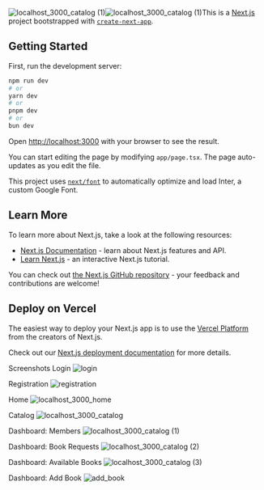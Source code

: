 ![localhost_3000_catalog (1)](https://github.com/Areyeng/library-ms-front/assets/89607378/86c73401-38d3-4a89-9630-ffc28bab507d)![localhost_3000_catalog (1)](https://github.com/Areyeng/library-ms-front/assets/89607378/218e3b9a-81c3-4348-9f9d-198705709cb4)This is a [Next.js](https://nextjs.org/) project bootstrapped with [`create-next-app`](https://github.com/vercel/next.js/tree/canary/packages/create-next-app).

## Getting Started

First, run the development server:

```bash
npm run dev
# or
yarn dev
# or
pnpm dev
# or
bun dev
```

Open [http://localhost:3000](http://localhost:3000) with your browser to see the result.

You can start editing the page by modifying `app/page.tsx`. The page auto-updates as you edit the file.

This project uses [`next/font`](https://nextjs.org/docs/basic-features/font-optimization) to automatically optimize and load Inter, a custom Google Font.

## Learn More

To learn more about Next.js, take a look at the following resources:

- [Next.js Documentation](https://nextjs.org/docs) - learn about Next.js features and API.
- [Learn Next.js](https://nextjs.org/learn) - an interactive Next.js tutorial.

You can check out [the Next.js GitHub repository](https://github.com/vercel/next.js/) - your feedback and contributions are welcome!

## Deploy on Vercel

The easiest way to deploy your Next.js app is to use the [Vercel Platform](https://vercel.com/new?utm_medium=default-template&filter=next.js&utm_source=create-next-app&utm_campaign=create-next-app-readme) from the creators of Next.js.

Check out our [Next.js deployment documentation](https://nextjs.org/docs/deployment) for more details.

Screenshots
Login 
![login](https://github.com/Areyeng/library-ms-front/assets/89607378/a2a13aad-930c-4849-be5d-b5304f81fc8e)

Registration
![registration](https://github.com/Areyeng/library-ms-front/assets/89607378/e2d350fc-f594-487c-945c-8a05a74de19e)

Home
![localhost_3000_home](https://github.com/Areyeng/library-ms-front/assets/89607378/b317331a-778e-469b-838f-944cff97572c)

Catalog
![localhost_3000_catalog](https://github.com/Areyeng/library-ms-front/assets/89607378/2a2aa662-e3a0-46d6-af75-60aa5cbeab75)

Dashboard: Members
![localhost_3000_catalog (1)](https://github.com/Areyeng/library-ms-front/assets/89607378/254e2b5b-3c27-43f0-b9d2-ed67ace04448)

Dashboard: Book Requests
![localhost_3000_catalog (2)](https://github.com/Areyeng/library-ms-front/assets/89607378/4d3d2974-6f60-4b35-953e-5b1bce57908c)

Dashboard: Available Books
![localhost_3000_catalog (3)](https://github.com/Areyeng/library-ms-front/assets/89607378/11e080c5-6e24-491e-a3b5-f5bc1b91593a)

Dashboard: Add Book
![add_book](https://github.com/Areyeng/library-ms-front/assets/89607378/ed79ff4c-b73e-44c3-80e8-25fa16da1033)
